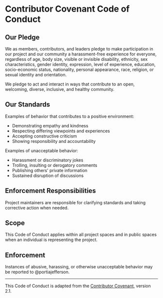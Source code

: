 # Contributor Covenant Code of Conduct

## Our Pledge

We as members, contributors, and leaders pledge to make participation in our project and our community a harassment-free experience for everyone, regardless of age, body size, visible or invisible disability, ethnicity, sex characteristics, gender identity, expression, level of experience, education, socio-economic status, nationality, personal appearance, race, religion, or sexual identity and orientation.

We pledge to act and interact in ways that contribute to an open, welcoming, diverse, inclusive, and healthy community.

## Our Standards

Examples of behavior that contributes to a positive environment:
- Demonstrating empathy and kindness
- Respecting differing viewpoints and experiences
- Accepting constructive criticism
- Showing responsibility and accountability

Examples of unacceptable behavior:
- Harassment or discriminatory jokes
- Trolling, insulting or derogatory comments
- Publishing others' private information
- Sustained disruption of discussions

## Enforcement Responsibilities

Project maintainers are responsible for clarifying standards and taking corrective action when needed.

## Scope

This Code of Conduct applies within all project spaces and in public spaces when an individual is representing the project.

## Enforcement

Instances of abusive, harassing, or otherwise unacceptable behavior may be reported to @portiajefferson.

---

This Code of Conduct is adapted from the [Contributor Covenant](https://www.contributor-covenant.org), version 2.1.
